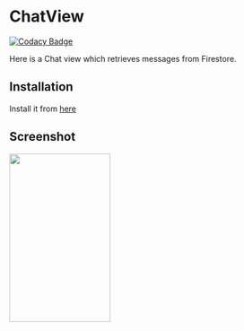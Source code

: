 # ChatView

[![Codacy Badge](https://api.codacy.com/project/badge/Grade/77a146cc9d624aeba43aea05e67aabfa)](https://app.codacy.com/manual/sanjailal/Sanjai-Lal---Magnum-ChatView?utm_source=github.com&utm_medium=referral&utm_content=sanjailal/Sanjai-Lal---Magnum-ChatView&utm_campaign=Badge_Grade_Dashboard)

Here is a Chat view which retrieves messages from Firestore.

## Installation

Install it from [here](http://bit.ly/sanjai_lal_magnum) 

## Screenshot
<img align="left" width="180" height="300" src="https://github.com/sanjailal/Sanjai-Lal---Magnum-ChatView/blob/master/Screenshots/Chatview.jpg">


